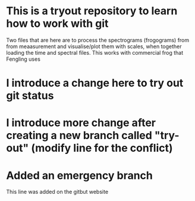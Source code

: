 # This is a tryout repository to learn how to work with git

Two files that are here are to process the spectrograms (frogograms) from from meaasurement and visualise/plot them with scales, when together loading the time and spectral files. This works with commercial frog that Fengling uses

# I introduce a change here to try out git status 

# I introduce more change after creating a new branch called "try-out" (modify line for the conflict)

# Added an emergency branch

This line was added on the gitbut website

